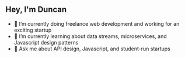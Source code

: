 ## Hey, I'm Duncan

- 🔨 I’m currently doing freelance web development and working for an exciting startup
- 🌱 I’m currently learning about data streams, microservices, and Javascript design patterns
- 💬 Ask me about API design, Javascript, and student-run startups 
